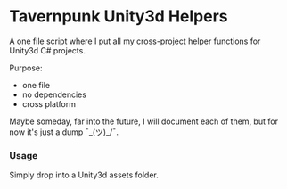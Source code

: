 # Tavernpunk Unity3d Helpers

A one file script where I put all my cross-project helper functions for Unity3d C# projects.

Purpose:

- one file
- no dependencies
- cross platform

Maybe someday, far into the future, I will document each of them, but for now it's just a dump ¯\_(ツ)_/¯.

### Usage

Simply drop into a Unity3d assets folder.